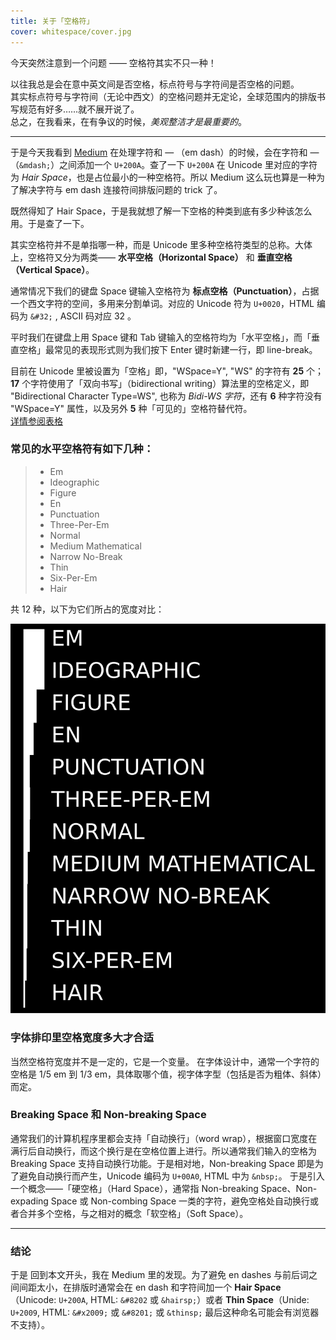 ```yaml
---
title: 关于「空格符」
cover: whitespace/cover.jpg
---
```


今天突然注意到一个问题 —— 空格符其实不只一种！

以往我总是会在意中英文间是否空格，标点符号与字符间是否空格的问题。   
其实标点符号与字符间（无论中西文）的空格问题并无定论，全球范围内的排版书写规范有好多……就不展开说了。  
总之，在我看来，在有争议的时候，*美观整洁才是最重要的*。

---

于是今天我看到 [Medium](https://medium.com) 在处理字符和 — （em dash）的时候，会在字符和 —（` &mdash; `）之间添加一个 `U+200A`。查了一下 `U+200A` 在 Unicode 里对应的字符为 *Hair Space*，也是占位最小的一种空格符。所以 Medium 这么玩也算是一种为了解决字符与 em dash 连接符间排版问题的 trick 了。

既然得知了 Hair Space，于是我就想了解一下空格的种类到底有多少种该怎么用。于是查了一下。

其实空格符并不是单指哪一种，而是 Unicode 里多种空格符类型的总称。大体上，空格符又分为两类—— **水平空格（Horizontal Space）** 和 **垂直空格（Vertical Space）**。

通常情况下我们的键盘 Space 键输入空格符为 **标点空格（Punctuation）**，占据一个西文字符的空间，多用来分割单词。对应的 Unicode 符为 `U+0020`，HTML 编码为 `&#32;` , ASCII 码对应 32 。

平时我们在键盘上用 Space 键和 Tab 键输入的空格符均为「水平空格」，而「垂直空格」最常见的表现形式则为我们按下 Enter 键时新建一行，即 line-break。


目前在 Unicode 里被设置为「空格」即，"WSpace=Y", "WS" 的字符有  **25**  个；**17** 个字符使用了「双向书写」（bidirectional writing）算法里的空格定义，即 "Bidirectional Character Type=WS", 也称为 *Bidi-WS 字符*，还有 **6** 种字符没有 "WSpace=Y" 属性，以及另外 **5** 种「可见的」空格符替代符。    
[详情参阅表格](https://en.wikipedia.org/wiki/Whitespace_character#Unicode)



### 常见的水平空格符有如下几种：

> * Em
> * Ideographic
> * Figure
> * En
> * Punctuation
> * Three-Per-Em
> * Normal
> * Medium Mathematical
> * Narrow No-Break
> * Thin
> * Six-Per-Em
> * Hair

共 12 种，以下为它们所占的宽度对比：

![](../images/whitespace/Punctuation-Spaces-svg.svg)

### 字体排印里空格宽度多大才合适
当然空格符宽度并不是一定的，它是一个变量。
在字体设计中，通常一个字符的空格是 1/5 em 到 1/3 em，具体取哪个值，视字体字型（包括是否为粗体、斜体）而定。

### Breaking Space 和 Non-breaking Space
通常我们的计算机程序里都会支持「自动换行」（word wrap），根据窗口宽度在满行后自动换行，而这个换行是在空格位置上进行。所以通常我们输入的空格为 Breaking Space 支持自动换行功能。于是相对地，Non-breaking Space 即是为了避免自动换行而产生，Unicode 编码为 `U+00A0`, HTML 中为 `&nbsp;`。 于是引入一个概念——「硬空格」（Hard Space），通常指 Non-breaking Space、Non-expading
 Space 或 Non-combing Space 一类的字符，避免空格处自动换行或者合并多个空格，与之相对的概念「软空格」（Soft Space）。

---

### 结论

于是 回到本文开头，我在 Medium 里的发现。为了避免 en dashes 与前后词之间间距太小，在排版时通常会在 en dash 和字符间加一个 **Hair Space**（Unicode: `U+200A`, HTML: `&#8202` 或 `&hairsp;`）或者 **Thin Space**（Unide: `U+2009`, HTML: `&#x2009;` 或 `&#8201;` 或 `&thinsp;` 最后这种命名可能会有浏览器不支持）。
